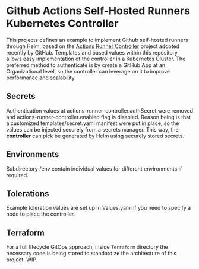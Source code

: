 # Github Actions Self-Hosted Runners Kubernetes Controller

This projects defines an example to implement Github self-hosted runners through Helm, based on the
[Actions Runner Controller](https://github.com/actions/actions-runner-controller) project adopted recently by GitHub.
Templates and based values within this repository allows easy implementation of the controller in a Kubernetes Cluster.
The preferred method to authenticate is by create a GitHub App at an Organizational level, so the controller can
leverage on it to improve performance and scalability.

## Secrets

Authentication values at actions-runner-controller.authSecret were removed and actions-runner-controller.enabled flag is
disabled. Reason being is that a customized templates/secret.yaml manifest were put in place, so the values can be
injected securely from a secrets manager. This way, the **controller** can pick be generated by Helm using securely
stored secrets.

## Environments

Subdirectory /env contain individual values for different environments if required.

## Tolerations

Example toleration values are set up in Values.yaml if you need to specify a node to place the controller.

## Terraform

For a full lifecycle GitOps approach, inside ```Terraform``` directory the necessary code is being stored to standardize
the architecture of this project. WIP.